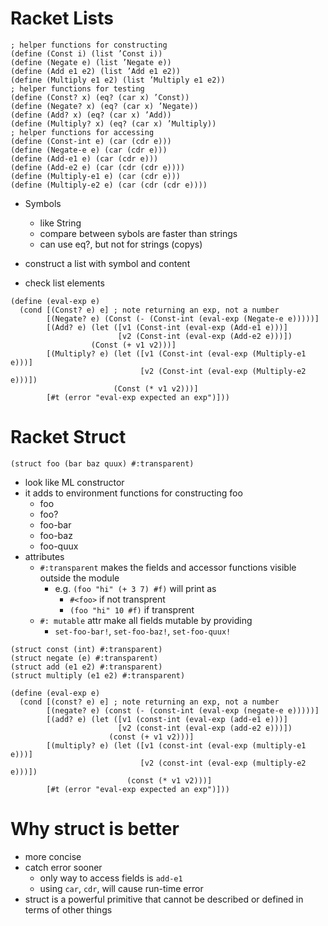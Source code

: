 
# Racket Lists

```racket
; helper functions for constructing
(define (Const i) (list ’Const i))
(define (Negate e) (list ’Negate e))
(define (Add e1 e2) (list ’Add e1 e2))
(define (Multiply e1 e2) (list ’Multiply e1 e2))
; helper functions for testing
(define (Const? x) (eq? (car x) ’Const))
(define (Negate? x) (eq? (car x) ’Negate))
(define (Add? x) (eq? (car x) ’Add))
(define (Multiply? x) (eq? (car x) ’Multiply))
; helper functions for accessing
(define (Const-int e) (car (cdr e)))
(define (Negate-e e) (car (cdr e)))
(define (Add-e1 e) (car (cdr e)))
(define (Add-e2 e) (car (cdr (cdr e))))
(define (Multiply-e1 e) (car (cdr e)))
(define (Multiply-e2 e) (car (cdr (cdr e))))
```

- Symbols
  - like String
  - compare between sybols are faster than strings
  - can use eq?, but not for strings (copys)

- construct a list with symbol and content
- check list elements

```
(define (eval-exp e)
  (cond [(Const? e) e] ; note returning an exp, not a number
        [(Negate? e) (Const (- (Const-int (eval-exp (Negate-e e)))))]
        [(Add? e) (let ([v1 (Const-int (eval-exp (Add-e1 e)))]
                        [v2 (Const-int (eval-exp (Add-e2 e)))])
                  (Const (+ v1 v2)))]
        [(Multiply? e) (let ([v1 (Const-int (eval-exp (Multiply-e1 e)))]
                             [v2 (Const-int (eval-exp (Multiply-e2 e)))])
                       (Const (* v1 v2)))]
        [#t (error "eval-exp expected an exp")]))

```

# Racket Struct

```
(struct foo (bar baz quux) #:transparent)
```

- look like ML constructor
- it adds to environment functions for constructing foo
  + foo
  + foo?
  + foo-bar
  + foo-baz
  + foo-quux
- attributes
  + `#:transparent` makes the fields and accessor functions visible outside the module
    * e.g. `(foo "hi" (+ 3 7) #f)` will print as
      + `#<foo>` if not transprent
      + `(foo "hi" 10 #f)` if transprent
  + `#: mutable` attr make all fields mutable by providing
    * `set-foo-bar!`, `set-foo-baz!`, `set-foo-quux!`



```racket
(struct const (int) #:transparent)
(struct negate (e) #:transparent)
(struct add (e1 e2) #:transparent)
(struct multiply (e1 e2) #:transparent)

(define (eval-exp e)
  (cond [(const? e) e] ; note returning an exp, not a number
        [(negate? e) (const (- (const-int (eval-exp (negate-e e)))))]
        [(add? e) (let ([v1 (const-int (eval-exp (add-e1 e)))]
                        [v2 (const-int (eval-exp (add-e2 e)))])
                      (const (+ v1 v2)))]
        [(multiply? e) (let ([v1 (const-int (eval-exp (multiply-e1 e)))]
                             [v2 (const-int (eval-exp (multiply-e2 e)))])
                          (const (* v1 v2)))]
        [#t (error "eval-exp expected an exp")]))

```

# Why struct is better

- more concise
- catch error sooner
  - only way to access fields is `add-e1`
  - using `car`, `cdr`, will cause run-time error
- struct is a powerful primitive that cannot be described or defined in terms of other things
